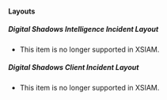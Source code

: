 
#### Layouts
##### Digital Shadows Intelligence Incident Layout
- This item is no longer supported in XSIAM.
##### Digital Shadows Client Incident Layout
- This item is no longer supported in XSIAM.
